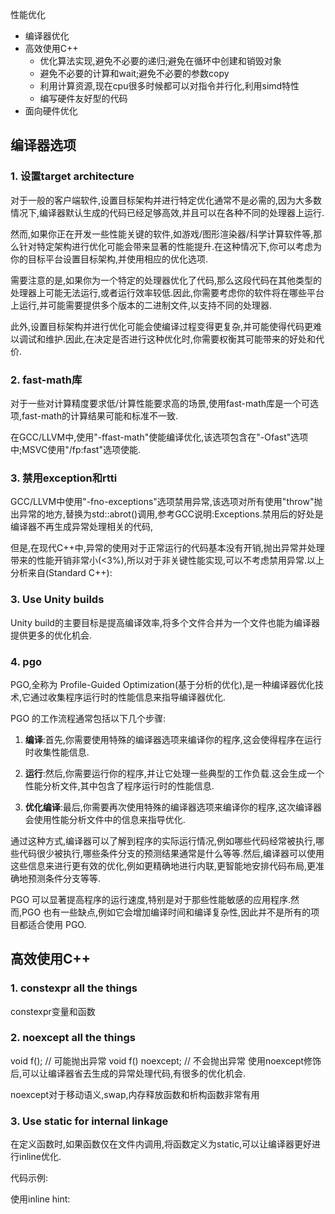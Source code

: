 性能优化
* 编译器优化
* 高效使用C++
  * 优化算法实现,避免不必要的递归;避免在循环中创建和销毁对象
  * 避免不必要的计算和wait;避免不必要的参数copy
  * 利用计算资源,现在cpu很多时候都可以对指令并行化,利用simd特性
  * 编写硬件友好型的代码
* 面向硬件优化

## 编译器选项
### 1. 设置target architecture
对于一般的客户端软件,设置目标架构并进行特定优化通常不是必需的,因为大多数情况下,编译器默认生成的代码已经足够高效,并且可以在各种不同的处理器上运行.

然而,如果你正在开发一些性能关键的软件,如游戏/图形渲染器/科学计算软件等,那么针对特定架构进行优化可能会带来显著的性能提升.在这种情况下,你可以考虑为你的目标平台设置目标架构,并使用相应的优化选项.

需要注意的是,如果你为一个特定的处理器优化了代码,那么这段代码在其他类型的处理器上可能无法运行,或者运行效率较低.因此,你需要考虑你的软件将在哪些平台上运行,并可能需要提供多个版本的二进制文件,以支持不同的处理器.

此外,设置目标架构并进行优化可能会使编译过程变得更复杂,并可能使得代码更难以调试和维护.因此,在决定是否进行这种优化时,你需要权衡其可能带来的好处和代价.

### 2. fast-math库
对于一些对计算精度要求低/计算性能要求高的场景,使用fast-math库是一个可选项,fast-math的计算结果可能和标准不一致.

在GCC/LLVM中,使用"-ffast-math"使能编译优化,该选项包含在"-Ofast"选项中;MSVC使用"/fp:fast"选项使能.

### 3. 禁用exception和rtti
GCC/LLVM中使用"-fno-exceptions"选项禁用异常,该选项对所有使用"throw"抛出异常的地方,替换为std::abrot()调用,参考GCC说明:Exceptions.禁用后的好处是编译器不再生成异常处理相关的代码,

但是,在现代C++中,异常的使用对于正常运行的代码基本没有开销,抛出异常并处理带来的性能开销非常小(<3%),所以对于非关键性能实现,可以不考虑禁用异常.以上分析来自(Standard C++):

### 3. Use Unity builds
Unity build的主要目标是提高编译效率,将多个文件合并为一个文件也能为编译器提供更多的优化机会.

### 4. pgo
PGO,全称为 Profile-Guided Optimization(基于分析的优化),是一种编译器优化技术,它通过收集程序运行时的性能信息来指导编译器优化.

PGO 的工作流程通常包括以下几个步骤:

1. **编译**:首先,你需要使用特殊的编译器选项来编译你的程序,这会使得程序在运行时收集性能信息.

2. **运行**:然后,你需要运行你的程序,并让它处理一些典型的工作负载.这会生成一个性能分析文件,其中包含了程序运行时的性能信息.

3. **优化编译**:最后,你需要再次使用特殊的编译器选项来编译你的程序,这次编译器会使用性能分析文件中的信息来指导优化.

通过这种方式,编译器可以了解到程序的实际运行情况,例如哪些代码经常被执行,哪些代码很少被执行,哪些条件分支的预测结果通常是什么等等.然后,编译器可以使用这些信息来进行更有效的优化,例如更精确地进行内联,更智能地安排代码布局,更准确地预测条件分支等等.

PGO 可以显著提高程序的运行速度,特别是对于那些性能敏感的应用程序.然而,PGO 也有一些缺点,例如它会增加编译时间和编译复杂性,因此并不是所有的项目都适合使用 PGO.

## 高效使用C++
### 1. constexpr all the things
constexpr变量和函数
### 2. noexcept all the things
void f(); // 可能抛出异常
void f() noexcept; // 不会抛出异常
使用noexcept修饰后,可以让编译器省去生成的异常处理代码,有很多的优化机会.

noexcept对于移动语义,swap,内存释放函数和析构函数非常有用

### 3. Use static for internal linkage
在定义函数时,如果函数仅在文件内调用,将函数定义为static,可以让编译器更好进行inline优化.

代码示例:

使用inline hint:

